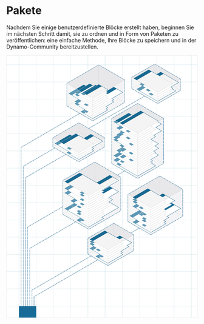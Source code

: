 

# Pakete

Nachdem Sie einige benutzerdefinierte Blöcke erstellt haben, beginnen Sie im nächsten Schritt damit, sie zu ordnen und in Form von Paketen zu veröffentlichen: eine einfache Methode, Ihre Blöcke zu speichern und in der Dynamo-Community bereitzustellen.

![IMAGE](images/11/packages_cover01.jpg)

